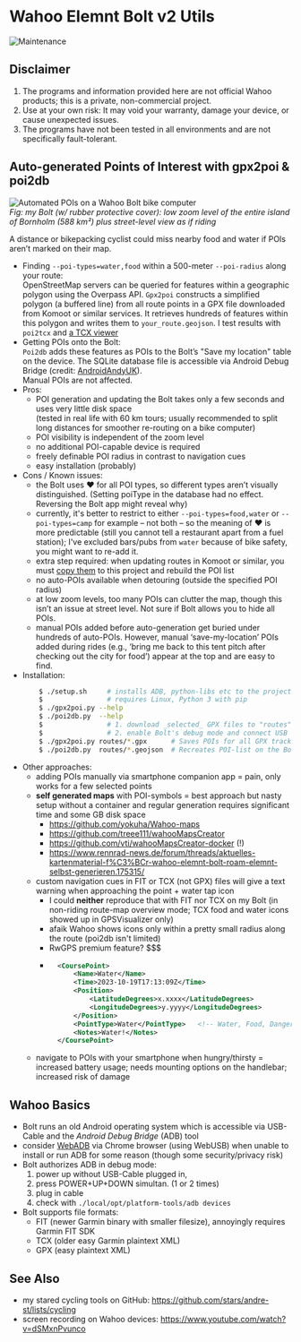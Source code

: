 # Wahoo Elemnt Bolt v2 Utils

![Maintenance](https://img.shields.io/maintenance/yes/2025.svg)


## Disclaimer

1. The programs and information provided here are not official Wahoo products; this is a private, non-commercial project.
2. Use at your own risk: It may void your warranty, damage your device, or cause unexpected issues.
3. The programs have not been tested in all environments and are not specifically fault-tolerant.


## Auto-generated Points of Interest with gpx2poi & poi2db

![Automated POIs on a Wahoo Bolt bike computer](poi2db.jpg)  
_Fig: my Bolt (w/ rubber protective cover): low zoom level of the entire island of Bornholm (588 km²) plus street-level view as if riding_

A distance or bikepacking cyclist could miss nearby food and water if POIs aren’t marked on their map.

- Finding `--poi-types=water,food` within a 500-meter `--poi-radius` along your route:  
	OpenStreetMap servers can be queried for features within a geographic polygon using the Overpass API.
	`Gpx2poi` constructs a simplified polygon (a buffered line) from all route points in a GPX file downloaded from Komoot or similar services.
	It retrieves hundreds of features within this polygon and writes them to `your_route.geojson`. 
	I test results with `poi2tcx` and [a TCX viewer](https://www.gpsvisualizer.com/) 
- Getting POIs onto the Bolt:  
	`Poi2db` adds these features as POIs to the Bolt’s "Save my location" table on the device.
	The SQLite database file is accessible via Android Debug Bridge (credit: [AndroidAndyUK](https://www.youtube.com/watch?v=Sl--gcJ95XM)).  
	Manual POIs are not affected.
- Pros:
	- POI generation and updating the Bolt takes only a few seconds and uses very little disk space  
		(tested in real life with 60 km tours; 
		usually recommended to split long distances for smoother re-routing on a bike computer)
	- POI visibility is independent of the zoom level
	- no additional POI-capable device is required
	- freely definable POI radius in contrast to navigation cues
	- easy installation (probably)
- Cons / Known issues:
	- the Bolt uses &hearts; for all POI types, 
		so different types aren’t visually distinguished. 
		(Setting poiType in the database had no effect. Reversing the Bolt app might reveal why)
	- currently, it's better to restrict to either `--poi-types=food,water` or `--poi-types=camp` for example &ndash; not both &ndash; 
		so the meaning of &hearts; is more predictable (still you cannot tell a restaurant apart from a fuel station); 
		I've excluded bars/pubs from `water` because of bike safety, you might want to re-add it.
	- extra step required: when updating routes in Komoot or similar, 
		you must [copy them](https://github.com/pieterclaerhout/export-komoot) 
		to this project and rebuild the POI list
	- no auto-POIs available when detouring (outside the specified POI radius)
	- at low zoom levels, too many POIs can clutter the map, though this isn’t an issue at street level. 
		Not sure if Bolt allows you to hide all POIs.
	- manual POIs added before auto-generation get buried under hundreds of auto-POIs. 
		However, manual ‘save-my-location’ POIs added during rides 
		(e.g., ‘bring me back to this tent pitch after checking out the city for food’) 
		appear at the top and are easy to find.
- Installation:
	```sh
		$ ./setup.sh     # installs ADB, python-libs etc to the project's subdir 'local', so your system stays clean
		$                # requires Linux, Python 3 with pip
		$ ./gpx2poi.py --help
		$ ./poi2db.py  --help
		$                # 1. download _selected_ GPX files to "routes"-directory
		$                # 2. enable Bolt's debug mode and connect USB cable
		$ ./gpx2poi.py routes/*.gpx      # Saves POIs for all GPX tracks to local geojson-files
		$ ./poi2db.py  routes/*.geojson  # Recreates POI-list on the Bolt
	```
- Other approaches:
	- adding POIs manually via smartphone companion app = pain, only works for a few selected points
	- **self generated maps** with POI-symbols = best approach but nasty setup without a container and 
		regular generation requires significant time and some GB disk space
		- https://github.com/yokuha/Wahoo-maps
		- https://github.com/treee111/wahooMapsCreator
		- https://github.com/vti/wahooMapsCreator-docker (!)
		- https://www.rennrad-news.de/forum/threads/aktuelles-kartenmaterial-f%C3%BCr-wahoo-elemnt-bolt-roam-elemnt-selbst-generieren.175315/
	- custom navigation cues in FIT or TCX (not GPX) files will give a text warning when approaching the point + water tap icon  
		- I could **neither** reproduce that with FIT nor TCX on my Bolt (in non-riding route-map overview mode; 
			TCX food and water icons showed up in GPSVisualizer only)
		- afaik Wahoo shows icons only within a pretty small radius along the route (poi2db isn't limited)
		- RwGPS premium feature? $$$
		- ```xml
			<CoursePoint> 
				<Name>Water</Name> 
				<Time>2023-10-19T17:13:09Z</Time> 
				<Position> 
					<LatitudeDegrees>x.xxxx</LatitudeDegrees> 
					<LongitudeDegrees>y.yyyy</LongitudeDegrees> 
				</Position> 
				<PointType>Water</PointType>   <!-- Water, Food, Danger -->
				<Notes>Water!</Notes> 
			</CoursePoint>
			```
	- navigate to POIs with your smartphone when hungry/thirsty = increased battery usage; 
		needs mounting options on the handlebar; increased risk of damage



## Wahoo Basics

- Bolt runs an old Android operating system which is accessible via USB-Cable and the _Android Debug Bridge_ (ADB) tool
- consider [WebADB](https://app.webadb.com) via Chrome browser (using WebUSB) when unable to install or run ADB for some reason 
	(though some security/privacy risk)
- Bolt authorizes ADB in debug mode:
	1. power up without USB-Cable plugged in, 
	2. press POWER+UP+DOWN simultan. (1 or 2 times)
	3. plug in cable
	4. check with `./local/opt/platform-tools/adb devices`
- Bolt supports file formats: 
	- FIT (newer Garmin binary with smaller filesize), annoyingly requires Garmin FIT SDK
	- TCX (older easy Garmin plaintext XML)
	- GPX (easy plaintext XML)



## See Also

- my stared cycling tools on GitHub: https://github.com/stars/andre-st/lists/cycling
- screen recording on Wahoo devices: https://www.youtube.com/watch?v=dSMxnPvunco


